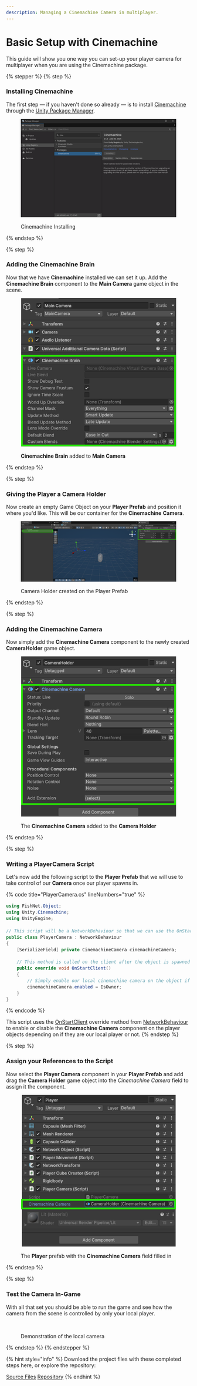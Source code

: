 ```yaml
---
description: Managing a Cinemachine Camera in multiplayer.
---
```


# Basic Setup with Cinemachine

This guide will show you one way you can set-up your player camera for multiplayer when you are using the Cinemachine package.

{% stepper %}
{% step %}
### Installing Cinemachine

The first step — if you haven't done so already — is to install [Cinemachine](https://unity.com/features/cinemachine) through the [Unity Package Manager](https://learn.unity.com/tutorial/the-package-manager).

<figure><img src="../../../.gitbook/assets/installing-cinemachine.png" alt=""><figcaption><p>Cinemachine Installing</p></figcaption></figure>
{% endstep %}

{% step %}
### Adding the Cinemachine Brain

Now that we have **Cinemachine** installed we can set it up. Add the **Cinemachine Brain** component to the **Main Camera** game object in the scene.

<figure><img src="../../../.gitbook/assets/added-cinemachine-brain.png" alt=""><figcaption><p><strong>Cinemachine Brain</strong> added to <strong>Main Camera</strong></p></figcaption></figure>
{% endstep %}

{% step %}
### Giving the Player a Camera Holder

Now create an empty Game Object on your **Player Prefab** and position it where you'd like. This will be our container for the **Cinemachine** **Camera**.

<figure><img src="../../../.gitbook/assets/camera-holder-setup.png" alt=""><figcaption><p>Camera Holder created on the Player Prefab</p></figcaption></figure>
{% endstep %}

{% step %}
### Adding the Cinemachine Camera

Now simply add the **Cinemachine Camera** component to the newly created **CameraHolder** game object.

<figure><img src="../../../.gitbook/assets/added-cinemachine-camera.png" alt=""><figcaption><p>The <strong>Cinemachine Camera</strong> added to the <strong>Camera Holder</strong></p></figcaption></figure>
{% endstep %}

{% step %}
### Writing a PlayerCamera Script

Let's now add the following script to the **Player Prefab** that we will use to take control of our **Camera** once our player spawns in.

{% code title="PlayerCamera.cs" lineNumbers="true" %}
```csharp
using FishNet.Object;
using Unity.Cinemachine;
using UnityEngine;

// This script will be a NetworkBehaviour so that we can use the OnStartClient override.
public class PlayerCamera : NetworkBehaviour
{
    [SerializeField] private CinemachineCamera cinemachineCamera;

    // This method is called on the client after the object is spawned in.
    public override void OnStartClient()
    {
        // Simply enable our local cinemachine camera on the object if we are the owner.
        cinemachineCamera.enabled = IsOwner;
    }
}
```
{% endcode %}

This script uses the [OnStartClient](../../features/networked-gameobjects-and-scripts/network-behaviour-guides.md#onstartclient) override method from [NetworkBehaviour](../../features/networked-gameobjects-and-scripts/network-behaviour-guides.md) to enable or disable the **Cinemachine Camera** component on the player objects depending on if they are our local player or not.
{% endstep %}

{% step %}
### Assign your References to the Script

Now select the **Player Camera** component in your **Player Prefab** and add drag the **Camera Holder** game object into the _Cinemachine Camera_ field to assign it the component.

<figure><img src="../../../.gitbook/assets/assigned-cinemachine-camera-to-player.png" alt=""><figcaption><p>The <strong>Player</strong> prefab with the <strong>Cinemachine Camera</strong> field filled in</p></figcaption></figure>
{% endstep %}

{% step %}
### Test the Camera In-Game

With all that set you should be able to run the game and see how the camera from the scene is controlled by only your local player.

<figure><img src="../../../.gitbook/assets/player-camera-demonstration.gif" alt=""><figcaption><p>Demonstration of the local camera</p></figcaption></figure>
{% endstep %}
{% endstepper %}

{% hint style="info" %}
Download the project files with these completed steps here, or explore the repository:

<a href="https://github.com/maxkratt/fish-networking-getting-started/releases/download/basic-setup-with-cinemachine/basic-setup-with-cinemachine.unitypackage" class="button primary">Source Files</a> <a href="https://github.com/maxkratt/fish-networking-getting-started/tree/basic-setup-with-cinemachine" class="button secondary">Repository</a>
{% endhint %}

